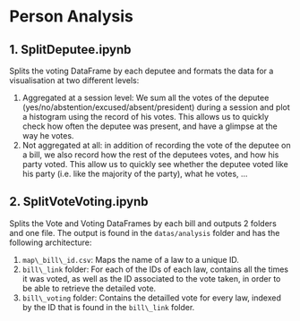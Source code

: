# Person Analysis

## 1. SplitDeputee.ipynb
Splits the voting DataFrame by each deputee and formats the data for a visualisation at two different levels:
1. Aggregated at a session level: We sum all the votes of the deputee (yes/no/abstention/excused/absent/president) during a session and plot a histogram using the record of his votes. This allows us to quickly check how often the deputee was present, and have a glimpse at the way he votes.
2. Not aggregated at all: in addition of recording the vote of the deputee on a bill, we also record how the rest of the deputees votes, and how his party voted. This allow us to quickly see whether the deputee voted like his party (i.e. like the majority of the party), what he votes, ... 

## 2. SplitVoteVoting.ipynb
Splits the Vote and Voting DataFrames by each bill and outputs 2 folders and one file. The output is found in the `datas/analysis` folder and has the following architecture:
1. `map\_bill\_id.csv`: Maps the name of a law to a unique ID.
2. `bill\_link` folder: For each of the IDs of each law, contains all the times it was voted, as well as the ID associated to the vote taken, in order to be able to retrieve the detailed vote.
3. `bill\_voting` folder: Contains the detailled vote for every law, indexed by the ID that is found in the `bill\_link` folder.
